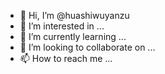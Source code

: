 - 👋 Hi, I’m @huashiwuyanzu
- 👀 I’m interested in ...
- 🌱 I’m currently learning ...
- 💞️ I’m looking to collaborate on ...
- 📫 How to reach me ...

<!---
huashiwuyanzu/huashiwuyanzu is a ✨ special ✨ repository because its `README.md` (this file) appears on your GitHub profile.
You can click the Preview link to take a look at your changes.
--->
